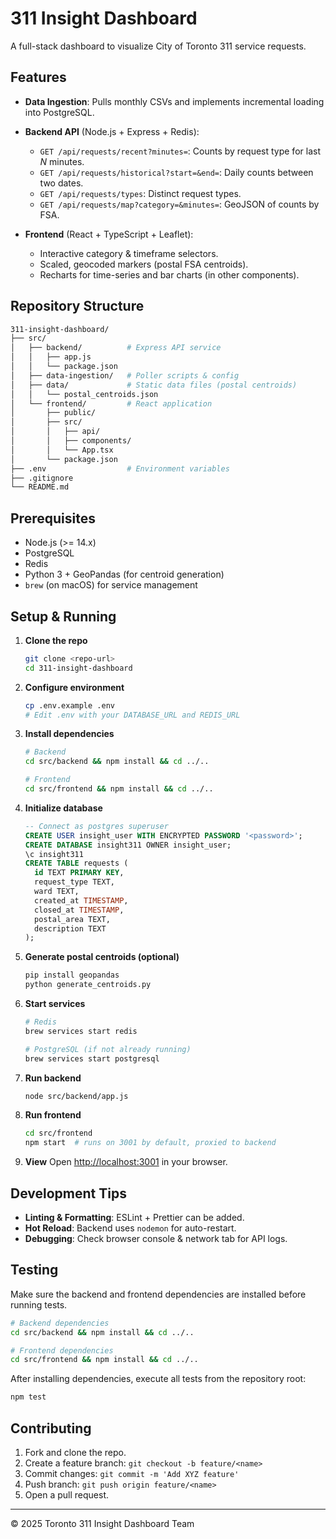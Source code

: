# 311 Insight Dashboard

A full-stack dashboard to visualize City of Toronto 311 service requests.

## Features

* **Data Ingestion**: Pulls monthly CSVs and implements incremental loading into PostgreSQL.
* **Backend API** (Node.js + Express + Redis):

  * `GET /api/requests/recent?minutes=`: Counts by request type for last *N* minutes.
  * `GET /api/requests/historical?start=&end=`: Daily counts between two dates.
  * `GET /api/requests/types`: Distinct request types.
  * `GET /api/requests/map?category=&minutes=`: GeoJSON of counts by FSA.
* **Frontend** (React + TypeScript + Leaflet):

  * Interactive category & timeframe selectors.
  * Scaled, geocoded markers (postal FSA centroids).
  * Recharts for time-series and bar charts (in other components).

## Repository Structure

```bash
311-insight-dashboard/
├── src/
│   ├── backend/          # Express API service
│   │   ├── app.js
│   │   └── package.json
│   ├── data-ingestion/   # Poller scripts & config
│   ├── data/             # Static data files (postal centroids)
│   │   └── postal_centroids.json
│   └── frontend/         # React application
│       ├── public/
│       ├── src/
│       │   ├── api/
│       │   ├── components/
│       │   └── App.tsx
│       └── package.json
├── .env                  # Environment variables
├── .gitignore
└── README.md
```

## Prerequisites

* Node.js (>= 14.x)
* PostgreSQL
* Redis
* Python 3 + GeoPandas (for centroid generation)
* `brew` (on macOS) for service management

## Setup & Running

1. **Clone the repo**

   ```bash
   git clone <repo-url>
   cd 311-insight-dashboard
   ```

2. **Configure environment**

   ```bash
   cp .env.example .env
   # Edit .env with your DATABASE_URL and REDIS_URL
   ```

3. **Install dependencies**

   ```bash
   # Backend
   cd src/backend && npm install && cd ../..

   # Frontend
   cd src/frontend && npm install && cd ../..
   ```

4. **Initialize database**

   ```sql
   -- Connect as postgres superuser
   CREATE USER insight_user WITH ENCRYPTED PASSWORD '<password>';
   CREATE DATABASE insight311 OWNER insight_user;
   \c insight311
   CREATE TABLE requests (
     id TEXT PRIMARY KEY,
     request_type TEXT,
     ward TEXT,
     created_at TIMESTAMP,
     closed_at TIMESTAMP,
     postal_area TEXT,
     description TEXT
   );
   ```

5. **Generate postal centroids (optional)**

   ```bash
   pip install geopandas
   python generate_centroids.py
   ```

6. **Start services**

   ```bash
   # Redis
   brew services start redis

   # PostgreSQL (if not already running)
   brew services start postgresql
   ```

7. **Run backend**

   ```bash
   node src/backend/app.js
   ```

8. **Run frontend**

   ```bash
   cd src/frontend
   npm start  # runs on 3001 by default, proxied to backend
   ```

9. **View**
   Open [http://localhost:3001](http://localhost:3001) in your browser.

## Development Tips

* **Linting & Formatting**: ESLint + Prettier can be added.
* **Hot Reload**: Backend uses `nodemon` for auto-restart.
* **Debugging**: Check browser console & network tab for API logs.

## Testing

Make sure the backend and frontend dependencies are installed before running
tests.

```bash
# Backend dependencies
cd src/backend && npm install && cd ../..

# Frontend dependencies
cd src/frontend && npm install && cd ../..

```

After installing dependencies, execute all tests from the repository root:

```bash
npm test
```

## Contributing

1. Fork and clone the repo.
2. Create a feature branch: `git checkout -b feature/<name>`
3. Commit changes: `git commit -m 'Add XYZ feature'`
4. Push branch: `git push origin feature/<name>`
5. Open a pull request.

---

© 2025 Toronto 311 Insight Dashboard Team
